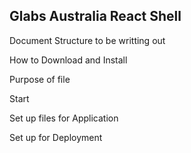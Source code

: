 ## Glabs Australia React Shell

Document Structure to be writting out


How to Download and Install

Purpose of file

Start 


Set up files for Application

Set up for Deployment
